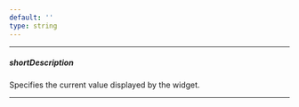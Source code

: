 ```yaml
---
default: ''
type: string
---
```

---
##### shortDescription
Specifies the current value displayed by the widget.

---
